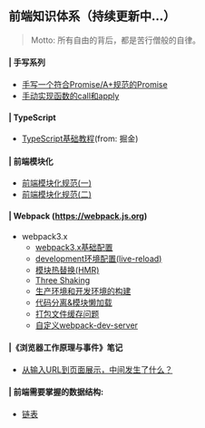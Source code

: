 ## 前端知识体系（持续更新中...）
> Motto: 所有自由的背后，都是苦行僧般的自律。

#### | 手写系列
  - [手写一个符合Promise/A+规范的Promise](https://github.com/Jehan-Gao/Blog/issues/8)
  - [手动实现函数的call和apply](https://github.com/Jehan-Gao/Blog/issues/21)


#### | TypeScript
- [TypeScript基础教程](https://juejin.im/post/5edd8ad8f265da76fc45362c)(from: 掘金)

#### | 前端模块化
- [前端模块化规范(一)](https://github.com/Jehan-Gao/Blog/issues/19)
- [前端模块化规范(二)](https://github.com/Jehan-Gao/Blog/issues/20)

#### | Webpack (https://webpack.js.org)
- webpack3.x
  - [webpack3.x基础配置](https://github.com/Jehan-Gao/Blog/issues/7)
  - [development环境配置(live-reload)](https://github.com/Jehan-Gao/Blog/issues/9)
  - [模块热替换(HMR)](https://github.com/Jehan-Gao/Blog/issues/10)
  - [Three Shaking](https://github.com/Jehan-Gao/Blog/issues/11)
  - [生产环境和开发环境的构建](https://github.com/Jehan-Gao/Blog/issues/12)
  - [代码分离&模块懒加载](https://github.com/Jehan-Gao/Blog/issues/13)
  - [打包文件缓存问题](https://github.com/Jehan-Gao/Blog/issues/14)
  - [自定义webpack-dev-server](https://github.com/Jehan-Gao/Blog/issues/15)


#### |《浏览器工作原理与事件》笔记
  - [从输入URL到页面展示，中间发生了什么？](https://github.com/Jehan-Gao/Blog/issues/22)


#### | 前端需要掌握的数据结构:
  - [链表](https://github.com/Jehan-Gao/Blog/issues/16)
  